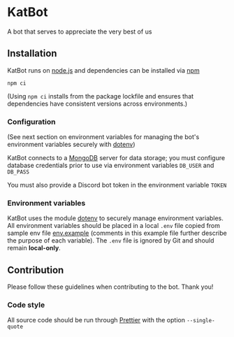 # KatBot

A bot that serves to appreciate the very best of us

## Installation

KatBot runs on [node.js](https://nodejs.org) and dependencies can be installed via [npm](https://www.npmjs.com/get-npm)

```
npm ci
```

(Using `npm ci` installs from the package lockfile and ensures that dependencies have consistent versions across environments.)

### Configuration

(See next section on environment variables for managing the bot's environment variables securely with [dotenv](https://www.npmjs.com/package/dotenv))

KatBot connects to a [MongoDB](https://docs.mongodb.com) server for data storage; you must configure database credentials prior to use via environment variables `DB_USER` and `DB_PASS`

You must also provide a Discord bot token in the environment variable `TOKEN`

### Environment variables

KatBot uses the module [dotenv](https://www.npmjs.com/package/dotenv) to securely manage environment variables. All environment variables should be placed in a local `.env` file copied from sample env file [env.example](./env.example) (comments in this example file further describe the purpose of each variable). The `.env` file is ignored by Git and should remain **local-only**.

## Contribution

Please follow these guidelines when contributing to the bot. Thank you!

### Code style

All source code should be run through [Prettier](https://prettier.io) with the option `--single-quote`
